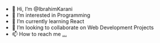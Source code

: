 - 👋 Hi, I’m @IbrahimKarani
- 👀 I’m interested in Programming
- 🌱 I’m currently learning React
- 💞️ I’m looking to collaborate on Web Development Projects 
- 📫 How to reach me [...](https://www.linkedin.com/in/ibrahim-fuad)

<!---
IbrahimKarani/IbrahimKarani is a ✨ special ✨ repository because its `README.md` (this file) appears on your GitHub profile.
You can click the Preview link to take a look at your changes.
--->
